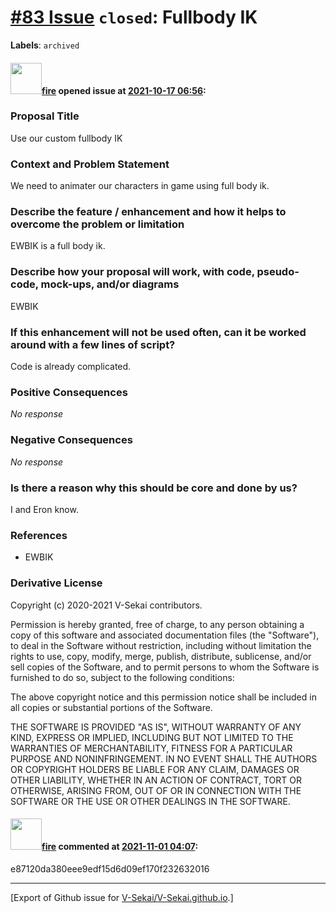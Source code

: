 # [\#83 Issue](https://github.com/V-Sekai/V-Sekai.github.io/issues/83) `closed`: Fullbody IK
**Labels**: `archived`


#### <img src="https://avatars.githubusercontent.com/u/32321?u=c2e06a3d2b49a467aa907e54aa259516440267cc&v=4" width="50">[fire](https://github.com/fire) opened issue at [2021-10-17 06:56](https://github.com/V-Sekai/V-Sekai.github.io/issues/83):

### Proposal Title

Use our custom fullbody IK

### Context and Problem Statement

We need to animater our characters in game using full body ik.

### Describe the feature / enhancement and how it helps to overcome the problem or limitation

EWBIK is a full body ik.

### Describe how your proposal will work, with code, pseudo-code, mock-ups, and/or diagrams

EWBIK 

### If this enhancement will not be used often, can it be worked around with a few lines of script?

Code is already complicated.

### Positive Consequences

_No response_

### Negative Consequences

_No response_

### Is there a reason why this should be core and done by us?

I and Eron know.

### References

- EWBIK 

### Derivative License

Copyright (c) 2020-2021 V-Sekai contributors.

Permission is hereby granted, free of charge, to any person obtaining a copy
of this software and associated documentation files (the "Software"), to deal
in the Software without restriction, including without limitation the rights
to use, copy, modify, merge, publish, distribute, sublicense, and/or sell
copies of the Software, and to permit persons to whom the Software is
furnished to do so, subject to the following conditions:

The above copyright notice and this permission notice shall be included in all
copies or substantial portions of the Software.

THE SOFTWARE IS PROVIDED "AS IS", WITHOUT WARRANTY OF ANY KIND, EXPRESS OR
IMPLIED, INCLUDING BUT NOT LIMITED TO THE WARRANTIES OF MERCHANTABILITY,
FITNESS FOR A PARTICULAR PURPOSE AND NONINFRINGEMENT. IN NO EVENT SHALL THE
AUTHORS OR COPYRIGHT HOLDERS BE LIABLE FOR ANY CLAIM, DAMAGES OR OTHER
LIABILITY, WHETHER IN AN ACTION OF CONTRACT, TORT OR OTHERWISE, ARISING FROM,
OUT OF OR IN CONNECTION WITH THE SOFTWARE OR THE USE OR OTHER DEALINGS IN THE
SOFTWARE.


#### <img src="https://avatars.githubusercontent.com/u/32321?u=c2e06a3d2b49a467aa907e54aa259516440267cc&v=4" width="50">[fire](https://github.com/fire) commented at [2021-11-01 04:07](https://github.com/V-Sekai/V-Sekai.github.io/issues/83#issuecomment-955910382):

e87120da380eee9edf15d6d09ef170f232632016


-------------------------------------------------------------------------------



[Export of Github issue for [V-Sekai/V-Sekai.github.io](https://github.com/V-Sekai/V-Sekai.github.io).]
